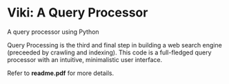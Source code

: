 # Viki: A Query Processor
A query processor using Python

Query Processing is the third and final step in building a web search engine (preceeded by crawling and indexing). This code is a full-fledged query processor with an intuitive, minimalistic user interface.

Refer to <b>readme.pdf</b> for more details.
